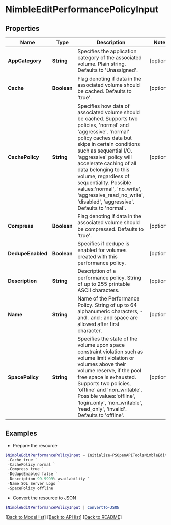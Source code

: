 # NimbleEditPerformancePolicyInput
## Properties

Name | Type | Description | Notes
------------ | ------------- | ------------- | -------------
**AppCategory** | **String** | Specifies the application category of the associated volume. Plain string. Defaults to &#39;Unassigned&#39;. | [optional] 
**Cache** | **Boolean** | Flag denoting if data in the associated volume should be cached. Defaults to &#39;true&#39;. | [optional] 
**CachePolicy** | **String** | Specifies how data of associated volume should be cached. Supports two policies, &#39;normal&#39; and &#39;aggressive&#39;. &#39;normal&#39; policy caches data but skips in certain conditions such as sequential I/O. &#39;aggressive&#39; policy will accelerate caching of all data belonging to this volume, regardless of sequentiality. Possible values:&#39;normal&#39;, &#39;no_write&#39;, &#39;aggressive_read_no_write&#39;, &#39;disabled&#39;, &#39;aggressive&#39;. Defaults to &#39;normal&#39;. | [optional] 
**Compress** | **Boolean** | Flag denoting if data in the associated volume should be compressed. Defaults to &#39;true&#39;. | [optional] 
**DedupeEnabled** | **Boolean** | Specifies if dedupe is enabled for volumes created with this performance policy. | [optional] 
**Description** | **String** | Description of a performance policy. String of up to 255 printable ASCII characters. | [optional] 
**Name** | **String** | Name of the Performance Policy. String of up to 64 alphanumeric characters, - and . and : and space are allowed after first character. | [optional] 
**SpacePolicy** | **String** | Specifies the state of the volume upon space constraint violation such as volume limit violation or volumes above their volume reserve, if the pool free space is exhausted. Supports two policies, &#39;offline&#39; and &#39;non_writable&#39;. Possible values:&#39;offline&#39;, &#39;login_only&#39;, &#39;non_writable&#39;, &#39;read_only&#39;, &#39;invalid&#39;. Defaults to &#39;offline&#39;. | [optional] 

## Examples

- Prepare the resource
```powershell
$NimbleEditPerformancePolicyInput = Initialize-PSOpenAPIToolsNimbleEditPerformancePolicyInput  -AppCategory Unassigned `
 -Cache true `
 -CachePolicy normal `
 -Compress true `
 -DedupeEnabled false `
 -Description 99.9999% availability `
 -Name SQL Server Logs `
 -SpacePolicy offline
```

- Convert the resource to JSON
```powershell
$NimbleEditPerformancePolicyInput | ConvertTo-JSON
```

[[Back to Model list]](../README.md#documentation-for-models) [[Back to API list]](../README.md#documentation-for-api-endpoints) [[Back to README]](../README.md)

